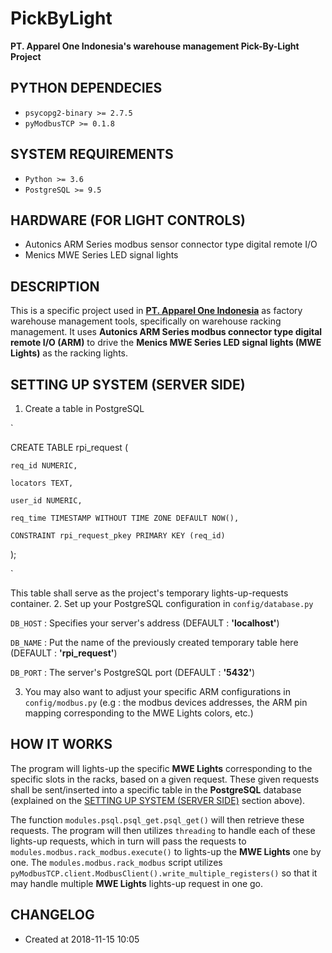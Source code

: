 # PickByLight
**PT. Apparel One Indonesia's warehouse management Pick-By-Light Project**

## PYTHON DEPENDECIES
- `psycopg2-binary >= 2.7.5`
- `pyModbusTCP >= 0.1.8`

## SYSTEM REQUIREMENTS
- `Python >= 3.6`
- `PostgreSQL >= 9.5`

## HARDWARE (FOR LIGHT CONTROLS)
- Autonics ARM Series modbus sensor connector type digital remote I/O
- Menics MWE Series LED signal lights

## DESCRIPTION
This is a specific project used in [**PT. Apparel One Indonesia**](http://aoi.co.id/v2/) as factory warehouse management tools, specifically on warehouse racking management. It uses **Autonics ARM Series modbus connector type digital remote I/O (ARM)** to drive the **Menics MWE Series LED signal lights (MWE Lights)** as the racking lights.

## SETTING UP SYSTEM (SERVER SIDE)
1. Create a table in PostgreSQL
  
  `
  
  CREATE TABLE rpi_request (
  
    req_id NUMERIC,
    
    locators TEXT,
    
    user_id NUMERIC,
    
    req_time TIMESTAMP WITHOUT TIME ZONE DEFAULT NOW(),
    
    CONSTRAINT rpi_request_pkey PRIMARY KEY (req_id)
    
  );
  
  `
  
  This table shall serve as the project's temporary lights-up-requests container.
2. Set up your PostgreSQL configuration in `config/database.py`

  `DB_HOST` : Specifies your server's address (DEFAULT : **'localhost'**)
  
  `DB_NAME` : Put the name of the previously created temporary table here (DEFAULT : **'rpi_request'**)
  
  `DB_PORT` : The server's PostgreSQL port (DEFAULT : **'5432'**)
  
3. You may also want to adjust your specific ARM configurations in `config/modbus.py` (e.g : the modbus devices addresses, the ARM pin mapping corresponding to the MWE Lights colors, etc.)

## HOW IT WORKS
The program will lights-up the specific **MWE Lights** corresponding to the specific slots in the racks, based on a given request. These given requests shall be sent/inserted into a specific table in the **PostgreSQL** database (explained on the [SETTING UP SYSTEM (SERVER SIDE)](https://github.com/vongalung/PickByLight#setting-up-system-server-side) section above).

The function `modules.psql.psql_get.psql_get()` will then retrieve these requests. The program will then utilizes `threading` to handle each of these lights-up requests, which in turn will pass the requests to `modules.modbus.rack_modbus.execute()` to lights-up the **MWE Lights** one by one. The `modules.modbus.rack_modbus` script utilizes `pyModbusTCP.client.ModbusClient().write_multiple_registers()` so that it may handle multiple **MWE Lights** lights-up request in one go.

## CHANGELOG
- Created at 2018-11-15 10:05
